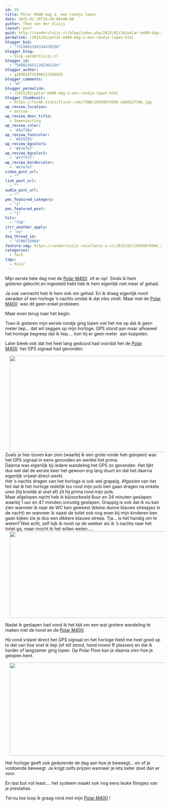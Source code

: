 ```yaml
---
id: 19
title: Polar M400 dag 2, een rondje lopen
date: 2015-02-16T19:49:00+00:00
author: Theo van der Sluijs
layout: post
guid: http://vandersluijs.nl/blog/index.php/2015/02/16/polar-m400-dag-2-een-rondje-lopen/
permalink: /2015/02/polar-m400-dag-2-een-rondje-lopen.html
blogger_bid:
  - "7319082336334478150"
blogger_blog:
  - blog.vandersluijs.nl
blogger_id:
  - "5408216511382361154"
blogger_author:
  - g104814725400115166555
blogger_comments:
  - "0"
blogger_permalink:
  - /2015/02/polar-m400-dag-2-een-rondje-lopen.html
blogger_thumbnail:
  - https://farm8.staticflickr.com/7300/16504879566_a5b032f34b.jpg
wp_review_location:
  - bottom
wp_review_desc_title:
  - Samenvatting
wp_review_color:
  - '#1e73be'
wp_review_fontcolor:
  - '#555555'
wp_review_bgcolor1:
  - '#e7e7e7'
wp_review_bgcolor2:
  - '#ffffff'
wp_review_bordercolor:
  - '#e7e7e7'
video_post_url:
  - ""
link_post_url:
  - ""
audio_post_url:
  - ""
pmc_featured_category:
  - "1"
pmc_featured_post:
  - "1"
hits:
  - "756"
itrr_another_apply:
  - 'no'
dsq_thread_id:
  - "5700725994"
feature-img: https://vandersluijs.resultants-e.nl/2015/02/16504879566_a5b032f34b.jpg
categories:
  - Tech
tags:
  - Polar
---
```

<div class="separator" style="clear: both; text-align: left;">
  Mijn eerste hele dag met de <a href="http://ad.zanox.com/ppc/?30434665C74400133&ulp=[[http://www.sporthorlogecenter.nl/product/500849/category-185359/polar-m400-black.html]]" target="_blank" rel="nofollow">Polar M400</a>  zit er op!  Sinds ik hem gisteren gekocht en ingesteld hebt heb ik hem eigenlijk niet meer af gehad.
</div>

Ja ook vannacht heb ik hem ook om gehad. En ik draag eigenlijk nooit sieraden of een horloge &#8217;s nachts omdat ik dat niks vindt. Maar met de <a href="http://ad.zanox.com/ppc/?30434665C74400133&ulp=[[http://www.sporthorlogecenter.nl/product/500849/category-185359/polar-m400-black.html]]" target="_blank" rel="nofollow">Polar M400</a>  was dit geen enkel probleem.<!--more-->

Maar even terug naar het begin.
  
Toen ik gisteren mijn eerste rondje ging lopen viel het me op dat ik geen meter liep&#8230; dat wil zeggen op mijn horloge. GPS stond aan maar alhoewel het horloge begreep dat ik liep&#8230;. kon hij er geen meter  aan koppelen.

Later bleek ook dat het heel lang geduurd had voordat het de <a href="http://ad.zanox.com/ppc/?30434665C74400133&ulp=[[http://www.sporthorlogecenter.nl/product/500849/category-185359/polar-m400-black.html]]" target="_blank" rel="nofollow">Polar M400</a>  het GPS signaal had gevonden.

<div class="separator" style="clear: both; text-align: center;">
  <a style="margin-left: 1em; margin-right: 1em;" href="https://farm9.staticflickr.com/8651/16355582707_287a5565da_b.jpg"><img src="https://farm9.staticflickr.com/8651/16355582707_287a5565da_b.jpg" alt="" width="640" height="310" border="0" /></a>
</div>

<div class="separator" style="clear: both; text-align: left;">
  Zoals je hier boven kan zien (waarbij ik een grote ronde heb gelopen) was het GPS signaal in eens gevonden en werkte het prima.
</div>

<div class="separator" style="clear: both; text-align: left;">
</div>

<div class="separator" style="clear: both; text-align: left;">
  Daarna was eigenlijk bij iedere wandeling het GPS zo gevonden. Het lijkt dus wel dat de eerste keer het gewoon erg lang duurt en dat het daarna eigenlijk vrijwel direct werkt.
</div>

<div class="separator" style="clear: both; text-align: left;">
</div>

<div class="separator" style="clear: both; text-align: left;">
  Het &#8217;s nachts dragen van het horloge is ook wel grappig. Afgezien van het feit dat ik het horloge redelijk los rond mijn pols ben gaan dragen na enkele uren (hij knelde al snel af) zit hij prima rond mijn pols.
</div>

<div class="separator" style="clear: both; text-align: left;">
</div>

<div class="separator" style="clear: both; text-align: left;">
  Maar afgelopen nacht heb ik bijvoorbeeld 8uur en 34 minuten geslapen waarbij 1 uur en 47 minuten onrustig geslapen. Grappig is ook dat ik nu kan zien wanneer ik naar de WC ben geweest (kleine dunne blauwe streepjes in de nacht) en wanneer ik naast de toilet ook nog even bij mijn kinderen ben gaan kijken zie je dus een dikkere blauwe streep. Tja&#8230; is het handig om te weten? Niet echt, zelf kijk ik nooit op de wekker als ik &#8217;s nachts naar het toilet ga, maar mocht ik het willen weten&#8230;..
</div>

<div class="separator" style="clear: both; text-align: left;">
</div>

<div class="separator" style="clear: both; text-align: center;">
  <a style="margin-left: 1em; margin-right: 1em;" href="https://farm8.staticflickr.com/7437/15921281243_bc179e4458_b.jpg"><img src="https://farm8.staticflickr.com/7437/15921281243_bc179e4458_b.jpg" alt="" width="640" height="278" border="0" /></a>
</div>

<div class="separator" style="clear: both; text-align: left;">
</div>

Nadat ik geslapen had vond ik het tijd om een wat grotere wandeling te maken met de hond en de <a href="http://ad.zanox.com/ppc/?30434665C74400133&ulp=[[http://www.sporthorlogecenter.nl/product/500849/category-185359/polar-m400-black.html]]" target="_blank" rel="nofollow">Polar M400</a>.

Hij vond vrijwel direct het GPS signaal en het horloge hield me heel goed up to dat van hoe snel ik liep (of stil stond, hond moest ff plassen) en dat ik harder of langzamer ging lopen. Op Polar Flow kan je daarna zien hoe je gelopen bent.

<div class="separator" style="clear: both; text-align: center;">
  <a style="margin-left: 1em; margin-right: 1em;" href="https://farm8.staticflickr.com/7332/15921281453_5b0d4b1512_b.jpg"><img src="https://farm8.staticflickr.com/7332/15921281453_5b0d4b1512_b.jpg" alt="" width="640" height="300" border="0" /></a>
</div>

Het horloge geeft ook gedurende de dag aan hoe je beweegt&#8230; en of je voldoende beweegt. Je krijgt zelfs prijzen wanneer je iets beter doet dan er voor.

En last but not least&#8230;. het systeem maakt ook nog eens leuke filmpjes van je prestaties.

Tot nu toe loop ik graag rond met mijn <a href="http://ad.zanox.com/ppc/?30434665C74400133&ulp=[[http://www.sporthorlogecenter.nl/product/500849/category-185359/polar-m400-black.html]]" target="_blank" rel="nofollow">Polar M400</a> !

&nbsp;

<div class="separator" style="clear: both; text-align: center;">
</div>

&nbsp;